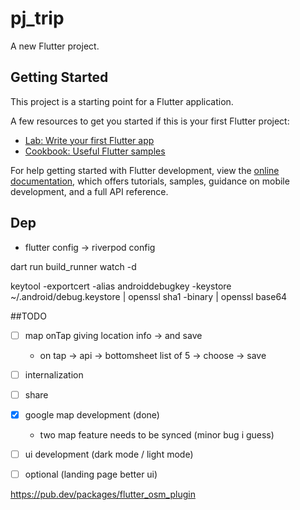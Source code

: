 # pj_trip

A new Flutter project.

## Getting Started

This project is a starting point for a Flutter application.

A few resources to get you started if this is your first Flutter project:

- [Lab: Write your first Flutter app](https://docs.flutter.dev/get-started/codelab)
- [Cookbook: Useful Flutter samples](https://docs.flutter.dev/cookbook)

For help getting started with Flutter development, view the
[online documentation](https://docs.flutter.dev/), which offers tutorials,
samples, guidance on mobile development, and a full API reference.

## Dep

- flutter config -> riverpod config 

dart run build_runner watch -d

keytool -exportcert -alias androiddebugkey -keystore ~/.android/debug.keystore | openssl sha1 -binary | openssl base64



##TODO 
- [ ] map onTap giving location info -> and save
    - on tap -> api -> bottomsheet list of 5 -> choose -> save  
- [ ] internalization
- [ ] share
- [x] google map development (done)
    - two map feature needs to be synced (minor bug i guess)
- [ ] ui development (dark mode / light mode)

- [ ] optional (landing page better ui)




https://pub.dev/packages/flutter_osm_plugin
